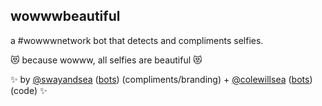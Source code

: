 wowwwbeautiful
----------------

a #wowwwnetwork bot that detects and compliments selfies.

😻 because wowww, all selfies are beautiful 😻

✨ by [@swayandsea](http://twitter.com/swayandsea) ([bots](http://sui.sexy)) (compliments/branding) + [@colewillsea](http://twitter.com/colewillsea) ([bots](https://twitter.com/colewillsea/lists/my-robots/members)) (code) ✨
